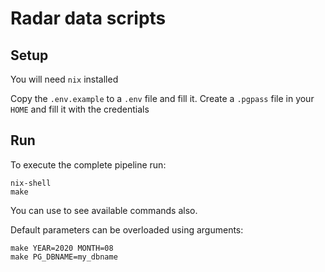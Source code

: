 # Radar data scripts

## Setup
You will need `nix` installed

Copy the `.env.example` to a `.env` file and fill it.
Create a `.pgpass` file in your `HOME` and fill it with the credentials

## Run
To execute the complete pipeline run:
```
nix-shell
make
```

You can use <TAB> to see available commands also.

Default parameters can be overloaded using arguments:
```
make YEAR=2020 MONTH=08
make PG_DBNAME=my_dbname
```

